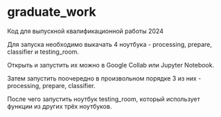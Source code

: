 # graduate_work
Код для выпускной квалификационной работы 2024

Для запуска необходимо выкачать 4 ноутбука - processing, prepare, classifier и testing_room.

Открыть и запустить их можно в Google Collab или Jupyter Notebook.

Затем запустить поочередно в произвольном порядке 3 из них - processing, prepare, classifier.

После чего запустить ноутбук testing_room, который использует функции из других трёх ноутбуков.
